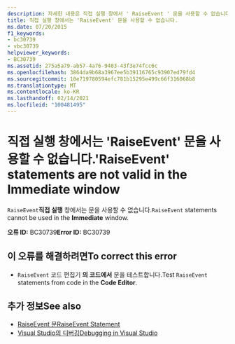 ```yaml
---
description: 자세한 내용은 직접 실행 창에서 ' RaiseEvent ' 문을 사용할 수 없습니다.
title: 직접 실행 창에서는 'RaiseEvent' 문을 사용할 수 없습니다.
ms.date: 07/20/2015
f1_keywords:
- bc30739
- vbc30739
helpviewer_keywords:
- BC30739
ms.assetid: 275a5a79-ab57-4a76-9403-43f3e74fcc6c
ms.openlocfilehash: 3864da9b68a3967ee5b39116765c93907ed79fd4
ms.sourcegitcommit: 10e719780594efc781b15295e499c66f316068b8
ms.translationtype: MT
ms.contentlocale: ko-KR
ms.lasthandoff: 02/14/2021
ms.locfileid: "100481495"
---
```

# <a name="raiseevent-statements-are-not-valid-in-the-immediate-window"></a><span data-ttu-id="4e53e-103">직접 실행 창에서는 'RaiseEvent' 문을 사용할 수 없습니다.</span><span class="sxs-lookup"><span data-stu-id="4e53e-103">'RaiseEvent' statements are not valid in the Immediate window</span></span>

<span data-ttu-id="4e53e-104">`RaiseEvent`**직접 실행** 창에서는 문을 사용할 수 없습니다.</span><span class="sxs-lookup"><span data-stu-id="4e53e-104">`RaiseEvent` statements cannot be used in the **Immediate** window.</span></span>  
  
 <span data-ttu-id="4e53e-105">**오류 ID:** BC30739</span><span class="sxs-lookup"><span data-stu-id="4e53e-105">**Error ID:** BC30739</span></span>  
  
## <a name="to-correct-this-error"></a><span data-ttu-id="4e53e-106">이 오류를 해결하려면</span><span class="sxs-lookup"><span data-stu-id="4e53e-106">To correct this error</span></span>  
  
- <span data-ttu-id="4e53e-107">`RaiseEvent` 코드 편집기 **의 코드에서** 문을 테스트합니다.</span><span class="sxs-lookup"><span data-stu-id="4e53e-107">Test `RaiseEvent` statements from code in the **Code Editor**.</span></span>  
  
## <a name="see-also"></a><span data-ttu-id="4e53e-108">추가 정보</span><span class="sxs-lookup"><span data-stu-id="4e53e-108">See also</span></span>

- [<span data-ttu-id="4e53e-109">RaiseEvent 문</span><span class="sxs-lookup"><span data-stu-id="4e53e-109">RaiseEvent Statement</span></span>](../language-reference/statements/raiseevent-statement.md)
- [<span data-ttu-id="4e53e-110">Visual Studio의 디버깅</span><span class="sxs-lookup"><span data-stu-id="4e53e-110">Debugging in Visual Studio</span></span>](/visualstudio/debugger/debugger-feature-tour)
